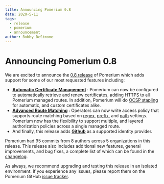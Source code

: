 ```yaml
---
title: Announcing Pomerium 0.8
date: 2020-5-11
tags:
  - release
  - pomerium
  - announcement
author: Bobby DeSimone
---
```


# Announcing Pomerium 0.8

We are excited to announce the [0.8 release] of Pomerium which adds support for some of our most requested features including:

- [**Automatic Certificate Management**] : Pomerium can now be configured to automatically retrieve and renew certificates, adding HTTPS to all Pomerium managed routes. In addition, Pomerium will do [OCSP stapling](https://en.wikipedia.org/wiki/OCSP_stapling) for automatic, and custom certificates alike.
- [**Advanced Route Matching**] : Operators can now write access policy that supports route matching based on [regex], [prefix], and [path] settings. Pomerium now has the flexibility to support multiple, and layered authorization policies across a single managed route.
- And finally, this release adds [**Github**](https://github.com/) as a supported identity provider.

Pomerium had 95 commits from 8 authors across 5 organizations in this release. This release also includes additional new features, general improvements, and bug fixes, a complete list of which can be found in the [changelog].

As always, we recommend upgrading and testing this release in an isolated environment. If you experience any issues, please report them on the Pomerium GitHub [issue tracker].

<SimpleNewsletter/>

[**advanced route matching**]: ../configuration/readme.md#policy
[**automatic certificate management**]: ../docs/reference/certificates.md#per-route-automatic-certificates
[0.8 release]: https://github.com/pomerium/pomerium/releases/tag/v8.0.0
[changelog]: ../docs/CHANGELOG.md
[**github**]: ../docs/identity-providers/github.md
[issue tracker]: https://github.com/pomerium/pomerium/issues
[let's encrypt]: https://letsencrypt.org/
[path]: ../configuration/readme.md#path
[prefix]: ../configuration/readme.md#prefix
[regex]: ../configuration/readme.md#regex
